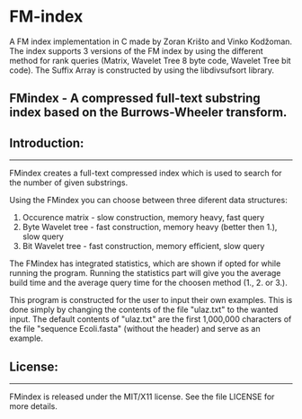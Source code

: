 # FM-index
A FM index implementation in C made by Zoran Krišto and Vinko Kodžoman. The index supports 3 versions of the FM index by using the different method for rank queries (Matrix, Wavelet Tree 8 byte code, Wavelet Tree bit code). The Suffix Array is constructed by using the libdivsufsort library.


FMindex - A compressed full-text substring index based on the Burrows-Wheeler transform.
--------------------------------------------------------------------------------------

## Introduction:
-------------

FMindex creates a full-text compressed index which is used to search for the number of
given substrings.

Using the FMindex you can choose between three diferent data structures:

1. Occurence matrix - slow construction, memory heavy, fast query
2. Byte Wavelet tree - fast construction, memory heavy (better then 1.), slow query
3. Bit Wavelet tree - fast construction, memory efficient, slow query

The FMindex has integrated statistics, which are shown if opted for while running 
the program. Running the statistics part will give you the average build time and the 
average query time for the choosen method (1., 2. or 3.).

This program is constructed for the user to input their own examples. This is done 
simply by changing the contents of the file "ulaz.txt" to the wanted input.
The default contents of "ulaz.txt" are the first 1,000,000 characters of the 
file "sequence Ecoli.fasta" (without the header) and serve as an example.


## License:
--------

FMindex is released under the MIT/X11 license. See the file LICENSE for more details.
